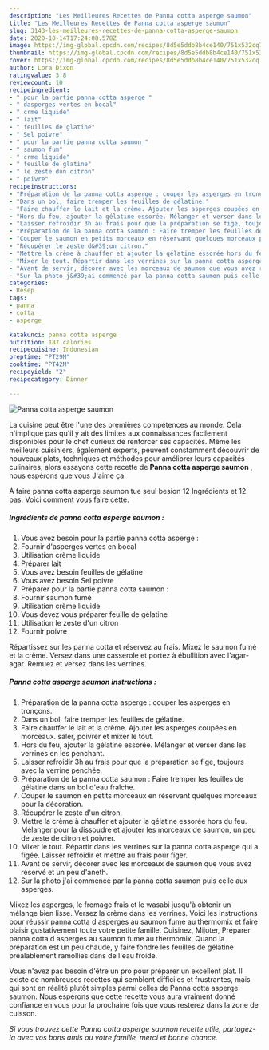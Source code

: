 ```yaml
---
description: "Les Meilleures Recettes de Panna cotta asperge saumon"
title: "Les Meilleures Recettes de Panna cotta asperge saumon"
slug: 3143-les-meilleures-recettes-de-panna-cotta-asperge-saumon
date: 2020-10-14T17:24:08.578Z
image: https://img-global.cpcdn.com/recipes/8d5e5ddb8b4ce140/751x532cq70/panna-cotta-asperge-saumon-photo-principale-de-la-recette.jpg
thumbnail: https://img-global.cpcdn.com/recipes/8d5e5ddb8b4ce140/751x532cq70/panna-cotta-asperge-saumon-photo-principale-de-la-recette.jpg
cover: https://img-global.cpcdn.com/recipes/8d5e5ddb8b4ce140/751x532cq70/panna-cotta-asperge-saumon-photo-principale-de-la-recette.jpg
author: Lora Dixon
ratingvalue: 3.8
reviewcount: 10
recipeingredient:
- " pour la partie panna cotta asperge "
- " dasperges vertes en bocal"
- " crme liquide"
- " lait"
- " feuilles de glatine"
- " Sel poivre"
- " pour la partie panna cotta saumon "
- " saumon fum"
- " crme liquide"
- " feuille de glatine"
- " le zeste dun citron"
- " poivre"
recipeinstructions:
- "Préparation de la panna cotta asperge : couper les asperges en tronçons."
- "Dans un bol, faire tremper les feuilles de gélatine."
- "Faire chauffer le lait et la crème. Ajouter les asperges coupées en morceaux. saler, poivrer et mixer le tout."
- "Hors du feu, ajouter la gélatine essorée. Mélanger et verser dans les verrines en les penchant."
- "Laisser refroidir 3h au frais pour que la préparation se fige, toujours avec la verrine penchée."
- "Préparation de la panna cotta saumon : Faire tremper les feuilles de gélatine dans un bol d&#39;eau fraîche."
- "Couper le saumon en petits morceaux en réservant quelques morceaux pour la décoration."
- "Récupérer le zeste d&#39;un citron."
- "Mettre la crème à chauffer et ajouter la gélatine essorée hors du feu. Mélanger pour la dissoudre et ajouter les morceaux de saumon, un peu de zeste de citron et poivrer."
- "Mixer le tout. Répartir dans les verrines sur la panna cotta asperge qui a figée. Laisser refroidir et mettre au frais pour figer."
- "Avant de servir, décorer avec les morceaux de saumon que vous avez réservé et un peu d&#39;aneth."
- "Sur la photo j&#39;ai commencé par la panna cotta saumon puis celle aux asperges."
categories:
- Resep
tags:
- panna
- cotta
- asperge

katakunci: panna cotta asperge 
nutrition: 187 calories
recipecuisine: Indonesian
preptime: "PT29M"
cooktime: "PT42M"
recipeyield: "2"
recipecategory: Dinner

---
```



![Panna cotta asperge saumon](https://img-global.cpcdn.com/recipes/8d5e5ddb8b4ce140/751x532cq70/panna-cotta-asperge-saumon-photo-principale-de-la-recette.jpg)

La cuisine peut être l'une des premières compétences au monde. Cela n'implique pas qu'il y ait des limites aux connaissances facilement disponibles pour le chef curieux de renforcer ses capacités. Même les meilleurs cuisiniers, également experts, peuvent constamment découvrir de nouveaux plats, techniques et méthodes pour améliorer leurs capacités culinaires, alors essayons cette recette de <strong> Panna cotta asperge saumon </strong>, nous espérons que vous J'aime ça.

<!--inarticleads1-->

À faire panna cotta asperge saumon tue seul besion 12 Ingrédients et 12 pas. Voici comment vous faire cette.

##### Ingrédients de panna cotta asperge saumon :

1. Vous avez besoin  pour la partie panna cotta asperge :
1. Fournir  d&#39;asperges vertes en bocal
1. Utilisation  crème liquide
1. Préparer  lait
1. Vous avez besoin  feuilles de gélatine
1. Vous avez besoin  Sel poivre
1. Préparer  pour la partie panna cotta saumon :
1. Fournir  saumon fumé
1. Utilisation  crème liquide
1. Vous devez vous préparer  feuille de gélatine
1. Utilisation  le zeste d&#39;un citron
1. Fournir  poivre


Répartissez sur les panna cotta et réservez au frais. Mixez le saumon fumé et la crème. Versez dans une casserole et portez à ébullition avec l&#39;agar-agar. Remuez et versez dans les verrines. 

<!--inarticleads2-->

##### Panna cotta asperge saumon instructions :

1. Préparation de la panna cotta asperge : couper les asperges en tronçons.
1. Dans un bol, faire tremper les feuilles de gélatine.
1. Faire chauffer le lait et la crème. Ajouter les asperges coupées en morceaux. saler, poivrer et mixer le tout.
1. Hors du feu, ajouter la gélatine essorée. Mélanger et verser dans les verrines en les penchant.
1. Laisser refroidir 3h au frais pour que la préparation se fige, toujours avec la verrine penchée.
1. Préparation de la panna cotta saumon : Faire tremper les feuilles de gélatine dans un bol d&#39;eau fraîche.
1. Couper le saumon en petits morceaux en réservant quelques morceaux pour la décoration.
1. Récupérer le zeste d&#39;un citron.
1. Mettre la crème à chauffer et ajouter la gélatine essorée hors du feu. Mélanger pour la dissoudre et ajouter les morceaux de saumon, un peu de zeste de citron et poivrer.
1. Mixer le tout. Répartir dans les verrines sur la panna cotta asperge qui a figée. Laisser refroidir et mettre au frais pour figer.
1. Avant de servir, décorer avec les morceaux de saumon que vous avez réservé et un peu d&#39;aneth.
1. Sur la photo j&#39;ai commencé par la panna cotta saumon puis celle aux asperges.


Mixez les asperges, le fromage frais et le wasabi jusqu&#39;à obtenir un mélange bien lisse. Versez la crème dans les verrines. Voici les instructions pour réussir panna cotta d asperges au saumon fume au thermomix et faire plaisir gustativement toute votre petite famille. Cuisinez, Mijoter, Préparer panna cotta d asperges au saumon fume au thermomix. Quand la préparation est un peu chaude, y faire fondre les feuilles de gélatine préalablement ramollies dans de l&#39;eau froide. 

<!--inarticleads1-->

<p>
Vous n'avez pas besoin d'être un pro pour préparer un excellent plat. Il existe de nombreuses recettes qui semblent difficiles et frustrantes, mais qui sont en réalité plutôt simples parmi celles de Panna cotta asperge saumon. Nous espérons que cette recette vous aura vraiment donné confiance en vous pour la prochaine fois que vous resterez dans la zone de cuisson.
</p>

<p>
<i>Si vous trouvez cette Panna cotta asperge saumon recette utile, partagez-la avec vos bons amis ou votre famille, merci et bonne chance.</i>
</p>
